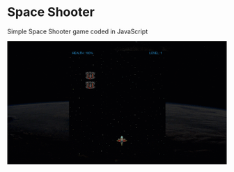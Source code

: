 # Space Shooter
Simple Space Shooter game coded in JavaScript

<img src="/screenshots/gameplay.gif" width="900">